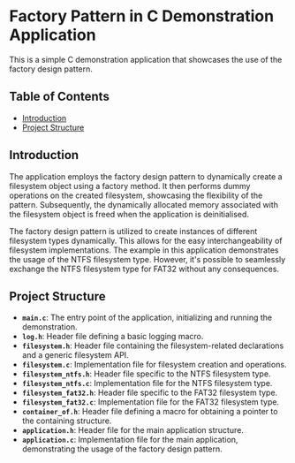 # Factory Pattern in C Demonstration Application

This is a simple C demonstration application that showcases the use of the factory design pattern.

## Table of Contents

- [Introduction](#introduction)
- [Project Structure](#project-structure)

## Introduction

The application employs the factory design pattern to dynamically create a filesystem object using a factory method. It then performs dummy operations on the created filesystem, showcasing the flexibility of the pattern. Subsequently, the dynamically allocated memory associated with the filesystem object is freed when the application is deinitialised.

The factory design pattern is utilized to create instances of different filesystem types dynamically. This allows for the easy interchangeability of filesystem implementations. The example in this application demonstrates the usage of the NTFS filesystem type. However, it's possible to seamlessly exchange the NTFS filesystem type for FAT32 without any consequences.

## Project Structure

- **`main.c`**: The entry point of the application, initializing and running the demonstration.
- **`log.h`**: Header file defining a basic logging macro.
- **`filesystem.h`**: Header file containing the filesystem-related declarations and a generic filesystem API.
- **`filesystem.c`**: Implementation file for filesystem creation and operations.
- **`filesystem_ntfs.h`**: Header file specific to the NTFS filesystem type.
- **`filesystem_ntfs.c`**: Implementation file for the NTFS filesystem type.
- **`filesystem_fat32.h`**: Header file specific to the FAT32 filesystem type.
- **`filesystem_fat32.c`**: Implementation file for the FAT32 filesystem type.
- **`container_of.h`**: Header file defining a macro for obtaining a pointer to the containing structure.
- **`application.h`**: Header file for the main application structure.
- **`application.c`**: Implementation file for the main application, demonstrating the usage of the factory design pattern.
